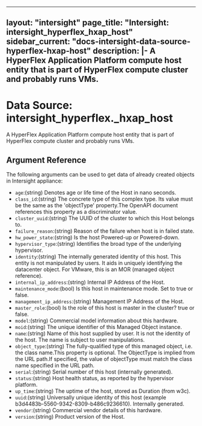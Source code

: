 
---
layout: "intersight"
page_title: "Intersight: intersight_hyperflex_hxap_host"
sidebar_current: "docs-intersight-data-source-hyperflex-hxap-host"
description: |-
A HyperFlex Application Platform compute host entity that is part of HyperFlex compute cluster and probably runs VMs.
---

# Data Source: intersight_hyperflex._hxap_host
A HyperFlex Application Platform compute host entity that is part of HyperFlex compute cluster and probably runs VMs.
## Argument Reference
The following arguments can be used to get data of already created objects in Intersight appliance:
* `age`:(string) Denotes age or life time of the Host in nano seconds. 
* `class_id`:(string) The concrete type of this complex type. Its value must be the same as the 'objectType' property.The OpenAPI document references this property as a discriminator value. 
* `cluster_uuid`:(string) The UUID of the cluster to which this Host belongs to. 
* `failure_reason`:(string) Reason of the failure when host is in failed state. 
* `hw_power_state`:(string) Is the host Powered-up or Powered-down. 
* `hypervisor_type`:(string) Identifies the broad type of the underlying hypervisor. 
* `identity`:(string) The internally generated identity of this host. This entity is not manipulated by users. It aids in uniquely identifying the datacenter object. For VMware, this is an MOR (managed object reference). 
* `internal_ip_address`:(string) Internal IP Address of the Host. 
* `maintenance_mode`:(bool) Is this host in maintenance mode. Set to true or false. 
* `management_ip_address`:(string) Management IP Address of the Host. 
* `master_role`:(bool) Is the role of this host is master in the cluster? true or false. 
* `model`:(string) Commercial model information about this hardware. 
* `moid`:(string) The unique identifier of this Managed Object instance. 
* `name`:(string) Name of this host supplied by user. It is not the identity of the host. The name is subject to user manipulations. 
* `object_type`:(string) The fully-qualified type of this managed object, i.e. the class name.This property is optional. The ObjectType is implied from the URL path.If specified, the value of objectType must match the class name specified in the URL path. 
* `serial`:(string) Serial number of this host (internally generated). 
* `status`:(string) Host health status, as reported by the hypervisor platform. 
* `up_time`:(string) The uptime of the host, stored as Duration (from w3c). 
* `uuid`:(string) Universally unique identity of this host (example b3d4483b-5560-9342-8309-b486c9236610). Internally generated. 
* `vendor`:(string) Commercial vendor details of this hardware. 
* `version`:(string) Product version of the Host. 
